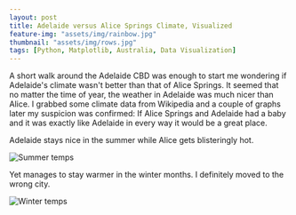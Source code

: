 ```yaml
---
layout: post
title: Adelaide versus Alice Springs Climate, Visualized
feature-img: "assets/img/rainbow.jpg"
thumbnail: "assets/img/rows.jpg"
tags: [Python, Matplotlib, Australia, Data Visualization]
---
```


A short walk around the Adelaide CBD was enough to start me wondering if Adelaide's climate wasn't better than that of Alice Springs. It seemed that no matter the time of year, the weather in Adelaide was much nicer than Alice. I grabbed some climate data from Wikipedia and a couple of graphs later my suspicion was confirmed: If Alice Springs and Adelaide had a baby and it was exactly like Adelaide in every way it would be a great place. 

Adelaide stays nice in the summer while Alice gets blisteringly hot.

![Summer temps]({{site.baseurl}}/assets/img/hot.png)


Yet manages to stay warmer in the winter months. I definitely moved to the wrong city.

![Winter temps]({{site.baseurl}}/assets/img/cold.png)
